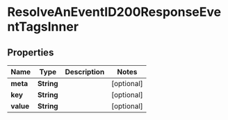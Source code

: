

# ResolveAnEventID200ResponseEventTagsInner


## Properties

| Name | Type | Description | Notes |
|------------ | ------------- | ------------- | -------------|
|**meta** | **String** |  |  [optional] |
|**key** | **String** |  |  [optional] |
|**value** | **String** |  |  [optional] |



